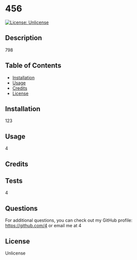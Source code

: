 # 456

[![License: Unlicense](https://img.shields.io/badge/license-Unlicense-blue.svg)](http://unlicense.org/)

## Description

798

## Table of Contents

- [Installation](#installation)
- [Usage](#usage)
- [Credits](#credits)
- [License](#license)

## Installation

123

## Usage

4

## Credits

## Tests

4

## Questions

For additional questions, you can check out my GitHub profile: https://github.com/4 or email me at 4

## License

Unlicense

